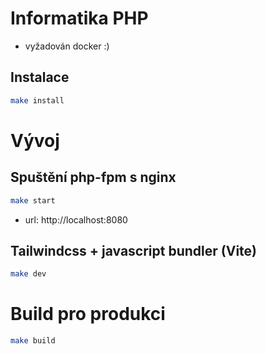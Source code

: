 # Informatika PHP

- vyžadován docker :)

## Instalace

```bash
make install
```

# Vývoj

## Spuštění php-fpm s nginx

```bash
make start
```

- url: http://localhost:8080

## Tailwindcss + javascript bundler (Vite)

```bash
make dev
```

# Build pro produkci

```bash
make build
```
